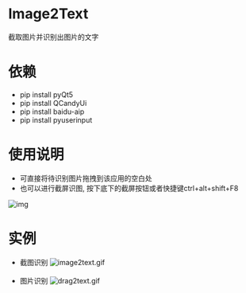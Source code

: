 # Image2Text
截取图片并识别出图片的文字

# 依赖
* pip install pyQt5
* pip install QCandyUi
* pip install baidu-aip
* pip install pyuserinput

# 使用说明
- 可直接将待识别图片拖拽到该应用的空白处
- 也可以进行截屏识图, 按下底下的截屏按钮或者快捷键ctrl+alt+shift+F8 

![img](https://raw.githubusercontent.com/shuoGG1239/Image2Text/master/readme_img/main.png) 

# 实例
* 截图识别
![image2text.gif](https://i.loli.net/2018/07/21/5b528fab7fcbb.gif)
<br><br>
* 图片识别
![drag2text.gif](https://i.loli.net/2018/07/21/5b529366aa7c0.gif)
